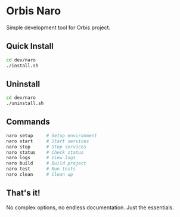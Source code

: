 # Orbis Naro

Simple development tool for Orbis project.

## Quick Install

```bash
cd dev/naro
./install.sh
```

## Uninstall

```bash
cd dev/naro
./uninstall.sh
```

## Commands

```bash
naro setup     # Setup environment
naro start     # Start services  
naro stop      # Stop services
naro status    # Check status
naro logs      # View logs
naro build     # Build project
naro test      # Run tests
naro clean     # Clean up
```

## That's it!

No complex options, no endless documentation. Just the essentials.